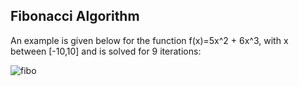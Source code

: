 ## Fibonacci Algorithm

An example is given below for the function f(x)=5x^2 + 6x^3, with x between [-10,10] and is solved for 9 iterations:

![fibo](https://user-images.githubusercontent.com/57063453/67844347-a3ef6580-fb0e-11e9-8a46-29e834ccf9e6.png)





